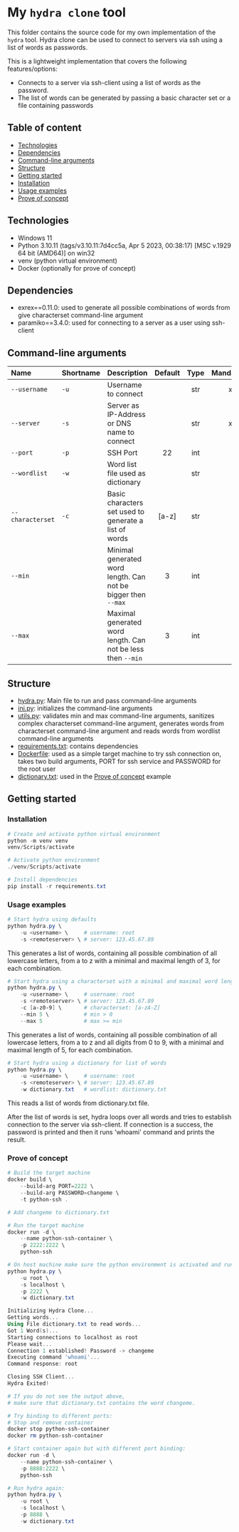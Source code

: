 # My `hydra clone` tool

This folder contains the source code for my own implementation of the `hydra` tool.
Hydra clone can be used to connect to servers via ssh using a list of words as passwords.

This is a lightweight implementation that covers the following features/options:

- Connects to a server via ssh-client using a list of words as the password.
- The list of words can be generated by passing a basic character set or a file containing passwords

## Table of content

- [Technologies](#technologies)
- [Dependencies](#dependencies)
- [Command-line arguments](#command-line-arguments)
- [Structure](#structure)
- [Getting started](#getting-started)
- [Installation](#installation)
- [Usage examples](#usage-examples)
- [Prove of concept](#prove-of-concept)

## Technologies

- Windows 11
- Python 3.10.11 (tags/v3.10.11:7d4cc5a, Apr  5 2023, 00:38:17) [MSC v.1929 64 bit (AMD64)] on win32
- venv (python virtual environment)
- Docker (optionally for prove of concept)

## Dependencies

- exrex==0.11.0: used to generate all possible combinations of words from give characterset command-line argument
- paramiko==3.4.0: used for connecting to a server as a user using ssh-client

## Command-line arguments

| Name | Shortname | Description | Default | Type | Mandatory |
| :--- | :--- | :--- | :---: | :---: | :---: |
| `--username` | `-u` | Username to connect | | str | x |
| `--server` | `-s` | Server as IP-Address or DNS name to connect | | str | x |
| `--port` | `-p` | SSH Port | 22 | int | |
| `--wordlist` | `-w` | Word list file used as dictionary | | str | |
| `--characterset` | `-c` | Basic characters set used to generate a list of words | [a-z] | str | |
| `--min` | | Minimal generated word length. Can not be bigger then `--max` | 3 | int | |
| `--max` | | Maximal generated word length. Can not be less then `--min` | 3 | int | |

## Structure

- [hydra.py](./hydra.py): Main file to run and pass command-line arguments
- [ini.py](./init.py): initializes the command-line arguments
- [utils.py](./utils.py): validates min and max command-line arguments, sanitizes complex characterset command-line argument, generates words from characterset command-line argument and reads words from wordlist command-line arguments
- [requirements.txt](./requirements.txt): contains dependencies
- [Dockerfile](./Dockerfile): used as a simple target machine to try ssh connection on, takes two build arguments, PORT for ssh service and PASSWORD for the root user
- [dictionary.txt](./dictionary.txt): used in the [Prove of concept](#prove-of-concept) example

## Getting started

### Installation

```powershell
# Create and activate python virtual environment
python -m venv venv
venv/Scripts/activate

# Activate python environment
./venv/Scripts/activate

# Install dependencies
pip install -r requirements.txt
```

### Usage examples

```powershell
# Start hydra using defaults
python hydra.py \
    -u <username> \     # username: root
    -s <remoteserver> \ # server: 123.45.67.89
```

This generates a list of words, containing all possible combination of all lowercase letters, from a to z with a minimal and maximal length of 3, for each combination.

```powershell
# Start hydra using a characterset with a minimal and maximal word length
python hydra.py \
    -u <username> \     # username: root
    -s <remoteserver> \ # server: 123.45.67.89
    -c [a-z0-9] \       # characterset: [a-zA-Z]
    --min 5 \           # min > 0
    --max 5             # max >= min
```

This generates a list of words, containing all possible combination of all lowercase letters, from a to z and all digits from 0 to 9, with a minimal and maximal length of 5, for each combination.

```powershell
# Start hydra using a dictionary for list of words
python hydra.py \
    -u <username> \     # username: root
    -s <remoteserver> \ # server: 123.45.67.89
    -w dictionary.txt   # wordlist: dictionary.txt
```

This reads a list of words from dictionary.txt file.

After the list of words is set, hydra loops over all words and tries to establish connection to the server via ssh-client.
If connection is a success, the password is printed and then it runs 'whoami' command and prints the result.

### Prove of concept

```powershell
# Build the target machine
docker build \
    --build-arg PORT=2222 \
    --build-arg PASSWORD=changeme \
    -t python-ssh .

# Add changeme to dictionary.txt

# Run the target machine
docker run -d \
    --name python-ssh-container \
    -p 2222:2222 \
    python-ssh

# On host machine make sure the python environment is activated and run hydra:
python hydra.py \
    -u root \
    -s localhost \
    -p 2222 \
    -w dictionary.txt

Initializing Hydra Clone...
Getting words...
Using File dictionary.txt to read words...
Got 1 Word(s)...
Starting connections to localhost as root
Please wait...
Connection 1 established! Password -> changeme
Executing command 'whoami'...
Command response: root

Closing SSH Client...
Hydra Exited!

# If you do not see the output above,
# make sure that dictionary.txt contains the word changeme.

# Try binding to different ports:
# Stop and remove container
docker stop python-ssh-container
docker rm python-ssh-container

# Start container again but with different port binding:
docker run -d \
    --name python-ssh-container \
    -p 8888:2222 \
    python-ssh

# Run hydra again:
python hydra.py \
    -u root \
    -s localhost \
    -p 8888 \
    -w dictionary.txt
```

